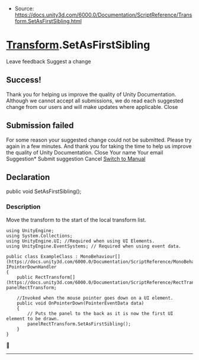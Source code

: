 * Source: https://docs.unity3d.com/6000.0/Documentation/ScriptReference/Transform.SetAsFirstSibling.html

#  [Transform](https://docs.unity3d.com/6000.0/Documentation/ScriptReference/Transform.html).SetAsFirstSibling
Leave feedback
Suggest a change
## Success!
Thank you for helping us improve the quality of Unity Documentation. Although we cannot accept all submissions, we do read each suggested change from our users and will make updates where applicable.
Close
## Submission failed
For some reason your suggested change could not be submitted. Please <a>try again</a> in a few minutes. And thank you for taking the time to help us improve the quality of Unity Documentation.
Close
Your name Your email Suggestion* Submit suggestion
Cancel
[Switch to Manual](https://docs.unity3d.com/6000.0/Documentation/Manual/class-Transform.html "Go to Transform Component in the Manual")
## Declaration
public void SetAsFirstSibling(); 
### Description
Move the transform to the start of the local transform list.
```
using UnityEngine;
using System.Collections;
using UnityEngine.UI; //Required when using UI Elements.
using UnityEngine.EventSystems; // Required when using event data.  
  
public class ExampleClass : MonoBehaviour[](https://docs.unity3d.com/6000.0/Documentation/ScriptReference/MonoBehaviour.html), IPointerDownHandler
{
    public RectTransform[](https://docs.unity3d.com/6000.0/Documentation/ScriptReference/RectTransform.html) panelRectTransform;  
  
    //Invoked when the mouse pointer goes down on a UI element.
    public void OnPointerDown(PointerEventData data)
    {
        // Puts the panel to the back as it is now the first UI element to be drawn.
        panelRectTransform.SetAsFirstSibling();
    }
}

```

* * *
